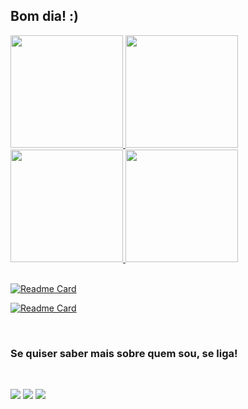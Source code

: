 ## Bom dia! :)

 <div>
  <a href="https://github.com/PHCordeiro">
  <img height="180em" src="https://github-readme-stats.vercel.app/api?username=PHCordeiro&show_icons=true&theme=moltack&include_all_commits=true&count_private=true"/>
  <img height="180em" src="https://github-readme-stats.vercel.app/api/top-langs/?username=PHCordeiro&layout=compact&langs_count=6&theme=moltack"/>
  <img height="180em" src="https://github-readme-stats.vercel.app/api/pin/?username=PHCordeiro&repo=Calculadora-de-2-numeros$"/>
  <img height="180em" src="https://github-readme-stats.vercel.app/api/pin/?username=anuraghazra&repo=github-readme-stats"/>
</div>
<div style="display: inline_block"><br>

  [![Readme Card](https://github.com/PHCordeiro.vercel.app/api/pin/?username=PhCordeiro&repo=Calculadora-de-2-numeros)](https://github.com/PHCordeiro/Calculadora-de-opera-es-com-2-n-meros/blob/main/README.md)
  
  [![Readme Card](https://github-readme-stats.vercel.app/api/pin/?username=anuraghazra&repo=github-readme-stats)](https://github.com/anuraghazra/github-readme-stats)
  
</div>
 
 <br>
  
  ### Se quiser saber mais sobre quem sou, se liga! 
  
  <br>
 
<div> 

  <a href="https://www.instagram.com/pedro_h.cordeiro/" target="_blank"><img src="https://img.shields.io/badge/-Instagram-%23E4405F?style=for-the-badge&logo=instagram&logoColor=white" target="_blank"></a>
 <a href="https://twitter.com/77Pedro_Mattos" target="_blank"><img src="https://img.shields.io/twitter/url?style=social&url=https%3A%2F%2Ftwitter.com%2F77Pedro_Mattos" target="_blank"></a> 
  <a href = "https://mail.google.com/mail/u/0/#inbox"><img src="https://img.shields.io/badge/-Gmail-%23333?style=for-the-badge&logo=gmail&logoColor=white" target="_blank"></a>
 

</div>
